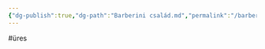 ```yaml
---
{"dg-publish":true,"dg-path":"Barberini család.md","permalink":"/barberini-csalad/"}
---
```


#üres 